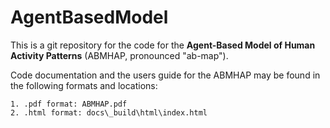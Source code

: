 # AgentBasedModel 
This is a git repository for the code for the **Agent-Based Model of Human 
Activity Patterns** (ABMHAP, pronounced "ab-map").
 
Code documentation and the users guide for the ABMHAP may be found in the following 
formats and locations:
 
    1. .pdf format: ABMHAP.pdf
    2. .html format: docs\_build\html\index.html  

